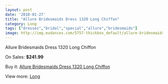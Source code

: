 ```yaml
---
layout: post
date: '2018-01-27'
title: "Allure Bridesmaids Dress 1320 Long Chiffon"
category: Long
tags: ["dresses","bridal","special","allure","bridesmaids"]
image: http://img.eudances.com/5757-thickbox_default/allure-bridesmaids-dress-1320-long-chiffon.jpg
---
```

Allure Bridesmaids Dress 1320 Long Chiffon

On Sales: **$241.99**
<a href="https://www.eudances.com/en/long/2007-allure-bridesmaids-dress-1320-long-chiffon.html"><amp-img layout="responsive" width="600" height="600" src="//img.eudances.com/5757-thickbox_default/allure-bridesmaids-dress-1320-long-chiffon.jpg" alt="Allure Bridesmaids Dress 1320 Long Chiffon 0" /></a>
<a href="https://www.eudances.com/en/long/2007-allure-bridesmaids-dress-1320-long-chiffon.html"><amp-img layout="responsive" width="600" height="600" src="//img.eudances.com/5758-thickbox_default/allure-bridesmaids-dress-1320-long-chiffon.jpg" alt="Allure Bridesmaids Dress 1320 Long Chiffon 1" /></a>

Buy it: [Allure Bridesmaids Dress 1320 Long Chiffon](https://www.eudances.com/en/long/2007-allure-bridesmaids-dress-1320-long-chiffon.html "Allure Bridesmaids Dress 1320 Long Chiffon")

View more: [Long](https://www.eudances.com/en/21-long "Long")